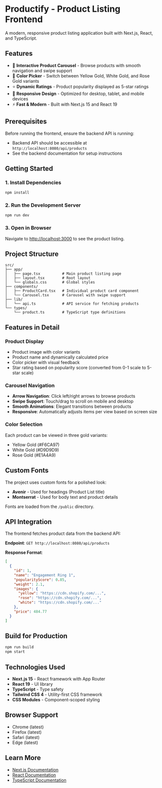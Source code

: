 # Productify - Product Listing Frontend

A modern, responsive product listing application built with Next.js, React, and TypeScript.

## Features

- 🎨 **Interactive Product Carousel** - Browse products with smooth navigation and swipe support
- 🎯 **Color Picker** - Switch between Yellow Gold, White Gold, and Rose Gold variants
- ⭐ **Dynamic Ratings** - Product popularity displayed as 5-star ratings
- 📱 **Responsive Design** - Optimized for desktop, tablet, and mobile devices
- ⚡ **Fast & Modern** - Built with Next.js 15 and React 19

## Prerequisites

Before running the frontend, ensure the backend API is running:

- Backend API should be accessible at `http://localhost:8080/api/products`
- See the backend documentation for setup instructions

## Getting Started

### 1. Install Dependencies

```bash
npm install
```

### 2. Run the Development Server

```bash
npm run dev
```

### 3. Open in Browser

Navigate to [http://localhost:3000](http://localhost:3000) to see the product listing.

## Project Structure

```
src/
├── app/
│   ├── page.tsx          # Main product listing page
│   ├── layout.tsx        # Root layout
│   └── globals.css       # Global styles
├── components/
│   ├── ProductCard.tsx   # Individual product card component
│   └── Carousel.tsx      # Carousel with swipe support
├── lib/
│   └── api.ts            # API service for fetching products
└── types/
    └── product.ts        # TypeScript type definitions
```

## Features in Detail

### Product Display

- Product image with color variants
- Product name and dynamically calculated price
- Color picker with visual feedback
- Star rating based on popularity score (converted from 0-1 scale to 5-star scale)

### Carousel Navigation

- **Arrow Navigation**: Click left/right arrows to browse products
- **Swipe Support**: Touch/drag to scroll on mobile and desktop
- **Smooth Animations**: Elegant transitions between products
- **Responsive**: Automatically adjusts items per view based on screen size

### Color Selection

Each product can be viewed in three gold variants:

- Yellow Gold (#F6CA97)
- White Gold (#D9D9D9)
- Rose Gold (#E1A4A9)

## Custom Fonts

The project uses custom fonts for a polished look:

- **Avenir** - Used for headings (Product List title)
- **Montserrat** - Used for body text and product details

Fonts are loaded from the `/public` directory.

## API Integration

The frontend fetches product data from the backend API:

**Endpoint**: `GET http://localhost:8080/api/products`

**Response Format**:

```json
[
  {
    "id": 1,
    "name": "Engagement Ring 1",
    "popularityScore": 0.85,
    "weight": 2.1,
    "images": {
      "yellow": "https://cdn.shopify.com/...",
      "rose": "https://cdn.shopify.com/...",
      "white": "https://cdn.shopify.com/..."
    },
    "price": 484.77
  }
]
```

## Build for Production

```bash
npm run build
npm start
```

## Technologies Used

- **Next.js 15** - React framework with App Router
- **React 19** - UI library
- **TypeScript** - Type safety
- **Tailwind CSS 4** - Utility-first CSS framework
- **CSS Modules** - Component-scoped styling

## Browser Support

- Chrome (latest)
- Firefox (latest)
- Safari (latest)
- Edge (latest)

## Learn More

- [Next.js Documentation](https://nextjs.org/docs)
- [React Documentation](https://react.dev)
- [TypeScript Documentation](https://www.typescriptlang.org/docs)
